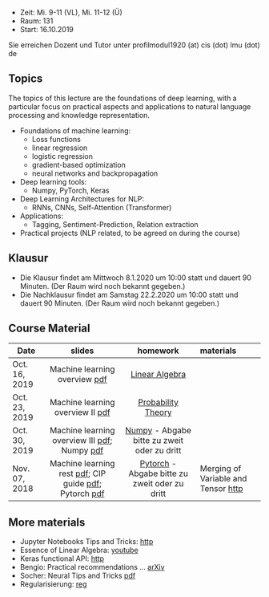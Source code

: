 - Zeit: Mi. 9-11 (VL), Mi. 11-12 (Ü)
- Raum: 131
- Start: 16.10.2019

Sie erreichen Dozent und Tutor unter profilmodul1920 (at) cis (dot) lmu (dot) de

## Topics

The topics of this lecture are the foundations of deep learning, with a particular focus on practical aspects and applications to natural language processing and knowledge representation.

- Foundations of machine learning:
  - Loss functions
  - linear regression
  - logistic regression
  - gradient-based optimization
  - neural networks and backpropagation
- Deep learning tools:
  - Numpy, PyTorch, Keras
- Deep Learning Architectures for NLP:
  - RNNs, CNNs, Self-Attention (Transformer)
- Applications:
  - Tagging, Sentiment-Prediction, Relation extraction
- Practical projects (NLP related, to be agreed on during the course)

## Klausur
 - Die Klausur findet am Mittwoch 8.1.2020 um 10:00 statt und dauert 90 Minuten. (Der Raum wird noch bekannt gegeben.)
 - Die Nachklausur findet am Samstag 22.2.2020 um 10:00 statt und dauert 90 Minuten. (Der Raum wird noch bekannt gegeben.)
 

## Course Material

| Date | slides | homework | materials |
|-----------------------------|:--------------------------------:|:------:|:-------------------------------------------------------------------|
| Oct. 16, 2019 | Machine learning overview [pdf](ml_basics_I.pdf)| [Linear Algebra](ex01_linalg.pdf) | |
| Oct. 23, 2019 | Machine learning overview II [pdf](ml_basics_II_short.pdf) | [Probability Theory](ex02_probability.pdf) |
| Oct. 30, 2019 | Machine learning overview III [pdf](ml_basics_III.pdf); Numpy [pdf](numpy_intro.pdf) | [Numpy](numpy.ipynb) - Abgabe bitte zu zweit oder zu dritt |  |
| Nov. 07, 2018 | Machine learning rest [pdf](ml_basics_rest.pdf); CIP guide [pdf](guide_cip.pdf); Pytorch [pdf](pytorch_intro.pdf) | [Pytorch](pytorch_intro.ipynb) - Abgabe bitte zu zweit oder zu dritt | Merging of Variable and Tensor [http](https://pytorch.org/blog/pytorch-0_4_0-migration-guide/) |

## More materials
- Jupyter Notebooks Tips and Tricks: [http](https://www.dataquest.io/blog/jupyter-notebook-tips-tricks-shortcuts/)
- Essence of Linear Algebra: [youtube](https://www.youtube.com/playlist?list=PLZHQObOWTQDPD3MizzM2xVFitgF8hE_ab)
- Keras functional API: [http](https://keras.io/getting-started/functional-api-guide/)
- Bengio: Practical recommendations ... [arXiv](https://arxiv.org/abs/1206.5533)
- Socher: Neural Tips and Tricks [pdf](http://cs224d.stanford.edu/lectures/CS224d-Lecture6.pdf)
- Regularisierung: [reg](reg.md)
